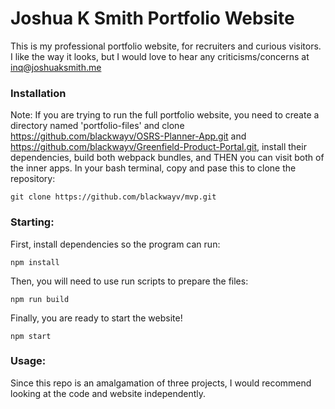 # Joshua K Smith Portfolio Website

This is my professional portfolio website, for recruiters and curious visitors. I like the way it looks, but I would love to hear any criticisms/concerns at inq@joshuaksmith.me

### Installation

Note: If you are trying to run the full portfolio website, you need to create a directory named 'portfolio-files' and clone https://github.com/blackwayv/OSRS-Planner-App.git and https://github.com/blackwayv/Greenfield-Product-Portal.git, install their dependencies, build both webpack bundles, and THEN you can visit both of the inner apps.
In your bash terminal, copy and pase this to clone the repository:

`
git clone https://github.com/blackwayv/mvp.git
`

### Starting:

First, install dependencies so the program can run:

`
npm install
`

Then, you will need to use run scripts to prepare the files:

`
npm run build
`

Finally, you are ready to start the website!

`
npm start
`

### Usage:

Since this repo is an amalgamation of three projects, I would recommend looking at the code and website independently.
